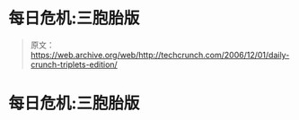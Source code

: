 # 每日危机:三胞胎版

> 原文：<https://web.archive.org/web/http://techcrunch.com/2006/12/01/daily-crunch-triplets-edition/>

# 每日危机:三胞胎版